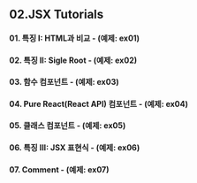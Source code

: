 ## 02.JSX Tutorials

#### 01. 특징 I: HTML과 비교 - (예제: ex01)
#### 02. 특징 II: Sigle Root - (예제: ex02)
#### 03. 함수 컴포넌트 - (예제: ex03)
#### 04. Pure React(React API) 컴포넌트 - (예제: ex04)
#### 05. 클래스 컴포넌트 - (예제: ex05)
#### 06. 특징 III: JSX 표현식 - (예제: ex06)
#### 07. Comment - (예제: ex07)